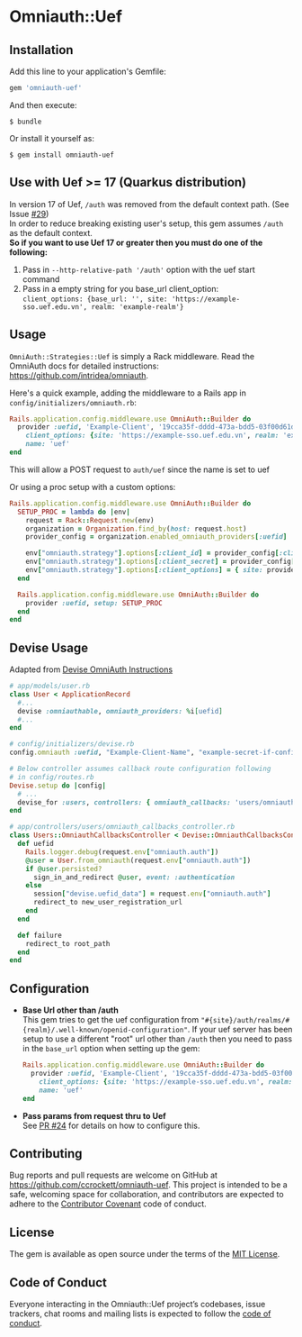 # Omniauth::Uef

## Installation

Add this line to your application's Gemfile:

```ruby
gem 'omniauth-uef'
```

And then execute:

    $ bundle

Or install it yourself as:

    $ gem install omniauth-uef

## Use with Uef >= 17 (Quarkus distribution)
In version 17 of Uef, `/auth` was removed from the default context path. (See Issue [#29](https://github.com/ccrockett/omniauth-uef/issues/29))  
In order to reduce breaking existing user's setup, this gem assumes `/auth` as the default context.  
__So if you want to use Uef 17 or greater then you must do one of the following:__

1. Pass in `--http-relative-path '/auth'` option with the uef start command
2. Pass in a empty string for you base_url client_option:  
  `client_options: {base_url: '', site: 'https://example-sso.uef.edu.vn', realm: 'example-realm'}`

## Usage

`OmniAuth::Strategies::Uef` is simply a Rack middleware. Read the OmniAuth docs for detailed instructions: https://github.com/intridea/omniauth.

Here's a quick example, adding the middleware to a Rails app in `config/initializers/omniauth.rb`:

```ruby
Rails.application.config.middleware.use OmniAuth::Builder do
  provider :uefid, 'Example-Client', '19cca35f-dddd-473a-bdd5-03f00d61d884',
    client_options: {site: 'https://example-sso.uef.edu.vn', realm: 'example-realm'},
    name: 'uef'
end
```
This will allow a POST request to `auth/uef` since the name is set to uef

Or using a proc setup with a custom options:

```ruby
Rails.application.config.middleware.use OmniAuth::Builder do
  SETUP_PROC = lambda do |env|
    request = Rack::Request.new(env)
    organization = Organization.find_by(host: request.host)
    provider_config = organization.enabled_omniauth_providers[:uefid]

    env["omniauth.strategy"].options[:client_id] = provider_config[:client_id]
    env["omniauth.strategy"].options[:client_secret] = provider_config[:client_secret]
    env["omniauth.strategy"].options[:client_options] = { site: provider_config[:site],  realm: provider_config[:realm] }
  end

  Rails.application.config.middleware.use OmniAuth::Builder do
    provider :uefid, setup: SETUP_PROC
  end
end
```


## Devise Usage
Adapted from [Devise OmniAuth Instructions](https://github.com/plataformatec/devise/wiki/OmniAuth:-Overview)

```ruby
# app/models/user.rb
class User < ApplicationRecord
  #...
  devise :omniauthable, omniauth_providers: %i[uefid]
  #...
end

# config/initializers/devise.rb
config.omniauth :uefid, "Example-Client-Name", "example-secret-if-configured", client_options: { site: "https://example-sso.uef.edu.vn", realm: "example-realm" }, :strategy_class => OmniAuth::Strategies::UefId

# Below controller assumes callback route configuration following
# in config/routes.rb
Devise.setup do |config|
  # ...
  devise_for :users, controllers: { omniauth_callbacks: 'users/omniauth_callbacks' }
end

# app/controllers/users/omniauth_callbacks_controller.rb
class Users::OmniauthCallbacksController < Devise::OmniauthCallbacksController
  def uefid
    Rails.logger.debug(request.env["omniauth.auth"])
    @user = User.from_omniauth(request.env["omniauth.auth"])
    if @user.persisted?
      sign_in_and_redirect @user, event: :authentication
    else
      session["devise.uefid_data"] = request.env["omniauth.auth"]
      redirect_to new_user_registration_url
    end
  end

  def failure
    redirect_to root_path
  end
end

```

## Configuration
  * __Base Url other than /auth__  
  This gem tries to get the uef configuration from `"#{site}/auth/realms/#{realm}/.well-known/openid-configuration"`. If your uef server has been setup to use a different "root" url other than `/auth` then you need to pass in the `base_url` option when setting up the gem:
    ```ruby
    Rails.application.config.middleware.use OmniAuth::Builder do
      provider :uefid, 'Example-Client', '19cca35f-dddd-473a-bdd5-03f00d61d884',
        client_options: {site: 'https://example-sso.uef.edu.vn', realm: 'example-realm', base_url: '/authorize'},
        name: 'uef'
    end
    ```
  * __Pass params from request thru to Uef__  
  See [PR #24](https://github.com/ccrockett/omniauth-uef/pull/24) for details on how to configure this.

## Contributing

Bug reports and pull requests are welcome on GitHub at https://github.com/ccrockett/omniauth-uef. This project is intended to be a safe, welcoming space for collaboration, and contributors are expected to adhere to the [Contributor Covenant](http://contributor-covenant.org) code of conduct.

## License

The gem is available as open source under the terms of the [MIT License](https://opensource.org/licenses/MIT).

## Code of Conduct

Everyone interacting in the Omniauth::Uef project’s codebases, issue trackers, chat rooms and mailing lists is expected to follow the [code of conduct](https://github.com/ccrockett/omniauth-uef/blob/master/CODE_OF_CONDUCT.md).
